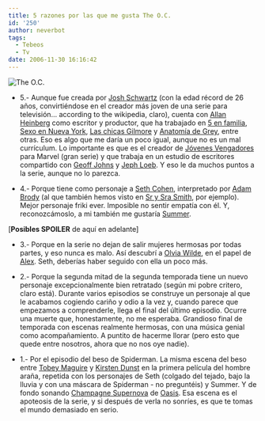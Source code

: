 ```yaml
---
title: 5 razones por las que me gusta The O.C.
id: '250'
author: neverbot
tags:
  - Tebeos
  - Tv
date: 2006-11-30 16:16:42
---
```


![The O.C.](./The_O-C.jpg "The O.C.")

*   5.- Aunque fue creada por [Josh Schwartz](http://en.wikipedia.org/wiki/Josh_Schwartz) (con la edad récord de 26 años, convirtiéndose en el creador más joven de una serie para televisión... according to the wikipedia, claro), cuenta con [Allan Heinberg](http://en.wikipedia.org/wiki/Allan_Heinberg) como escritor y productor, que ha trabajado en [5 en familia](http://www.tv.com/show/194/summary.html), [Sexo en Nueva York](http://www.tv.com/sex-and-the-city/show/456/summary.html), [Las chicas Gilmore](http://www.tv.com/gilmore-girls/show/44/summary.html) y [Anatomía de Grey](http://www.tv.com/greys-anatomy/show/24440/summary.html), entre otras. Eso es algo que me daría un poco igual, aunque no es un mal currículum. Lo importante es que es el creador de [Jóvenes Vengadores](http://en.wikipedia.org/wiki/Young_Avengers) para Marvel (gran serie) y que trabaja en un estudio de escritores compartido con [Geoff Johns](http://en.wikipedia.org/wiki/Geoff_Johns) y [Jeph Loeb](http://en.wikipedia.org/wiki/Jeph_Loeb). Y eso le da muchos puntos a la serie, aunque no lo parezca.

*   4.- Porque tiene como personaje a [Seth Cohen](http://en.wikipedia.org/wiki/Seth_Cohen), interpretado por [Adam Brody](http://en.wikipedia.org/wiki/Adam_Brody) (al que también hemos visto en [Sr y Sra Smith](http://www.imdb.com/title/tt0356910/), por ejemplo). Mejor personaje friki ever. Imposible no sentir empatía con él. Y, reconozcámoslo, a mi también me gustaría [Summer](http://en.wikipedia.org/wiki/Summer_Roberts).

\[**Posibles SPOILER** de aquí en adelante\]

*   3.- Porque en la serie no dejan de salir mujeres hermosas por todas partes, y eso nunca es malo. Así descubrí a [Olvia Wilde](http://www.oliviawilde.org/), en el papel de [Alex](http://en.wikipedia.org/wiki/Alex_Kelly_%28The_OC%29). Seth, deberías haber seguido con ella un poco más.

*   2.- Porque la segunda mitad de la segunda temporada tiene un nuevo personaje excepcionalmente bien retratado (según mi pobre critero, claro está). Durante varios episodios se construye un personaje al que le acabamos cogiendo cariño y odio a la vez y, cuando parece que empezamos a comprenderle, llega el final del último episodio. Ocurre una muerte que, honestamente, no me esperaba. Grandioso final de temporada con escenas realmente hermosas, con una música genial como acompañamiento. A puntito de hacerme llorar (pero esto que quede entre nosotros, ahora que no nos oye nadie).

*   1.- Por el episodio del beso de Spiderman. La misma escena del beso entre [Tobey Maguire](http://www.imdb.com/name/nm0001497/) y [Kirsten Dunst](http://www.imdb.com/name/nm0000379/) en la primera película del hombre araña, repetida con los personajes de Seth (colgado del tejado, bajo la lluvia y con una máscara de Spiderman - no preguntéis) y Summer. Y de fondo sonando [Champagne Supernova](http://www.mystrands.com/track/923286/ref/12) de [Oasis](http://en.wikipedia.org/wiki/Oasis_%28band%29). Esa escena es el apoteosis de la serie, y si después de verla no sonríes, es que te tomas el mundo demasiado en serio.
